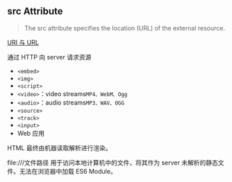 ## src Attribute

> The src attribute specifies the location (URL) of the external resource.

[URI 与 URL]()

通过 HTTP 向 server 请求资源

- `<embed>`
- `<img>`
- `<script>`
- `<video>`：video streams`MP4、WebM、Ogg`
- `<audio>`：audio streams`MP3、WAV、OGG`
- `<source>`
- `<track>`
- `<input>`
- Web 应用

HTML 最终由机器读取解析进行渲染。

file:///文件路径
用于访问本地计算机中的文件，将其作为 server 未解析的静态文件。无法在浏览器中加载 ES6 Module。
